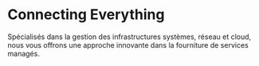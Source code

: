 # Connecting Everything  

Spécialisés dans la gestion des infrastructures systèmes, réseau et cloud, nous vous offrons une approche innovante dans la fourniture de services managés.